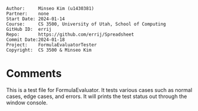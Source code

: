 ﻿```
Author:		Minseo Kim (u1430381)
Partner:	none
Start Date:	2024-01-14
Course:		CS 3500, University of Utah, School of Computing
GitHub ID:	errij
Repo:		https://github.com/errij/Spreadsheet
Commit Date:2024-01-18
Project:	FormulaEvaluatorTester
Copyright:	CS 3500 & Minseo Kim
```

# Comments
This is a test file for FormulaEvaluator. It tests various cases such as normal cases, edge cases, and errors.
It will prints the test status out through the window console. 